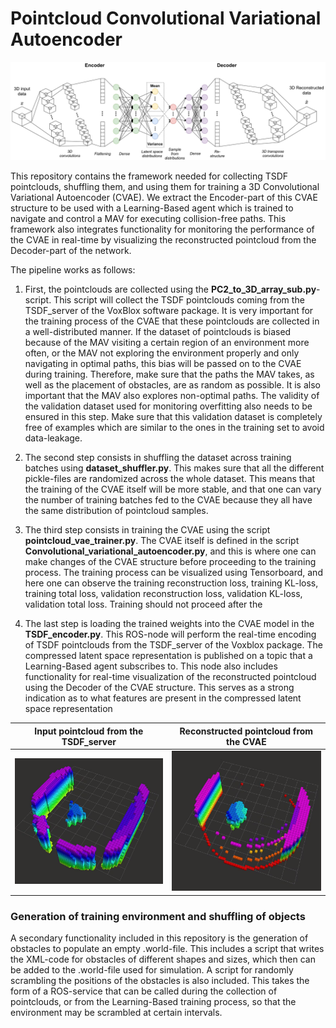 # Pointcloud Convolutional Variational Autoencoder


![plot](/illustrations/convolutional_variational_autoencoder.png)

This repository contains the framework needed for collecting TSDF pointclouds, shuffling them, and using them for training a 3D Convolutional Variational Autoencoder (CVAE). 
We extract the Encoder-part of this CVAE structure to be used with a Learning-Based agent which is trained to navigate and control a MAV for executing collision-free paths. This framework also integrates functionality for monitoring the performance of the CVAE in real-time by visualizing the reconstructed pointcloud from the Decoder-part of the network. 

The pipeline works as follows:
1. First, the pointclouds are collected using the **PC2_to_3D_array_sub.py**-script. This script will collect the TSDF pointclouds coming from the TSDF_server of the VoxBlox software package. It is very important for the training process of the CVAE that these pointclouds are collected in a well-distributed manner. If the dataset of pointclouds is biased because of the MAV visiting a certain region of an environment more often, or the MAV not exploring the environment properly and only navigating in optimal paths, this bias will be passed on to the CVAE during training. Therefore, make sure that the paths the MAV takes, as well as the placement of obstacles, are as random as possible. It is also important that the MAV also explores non-optimal paths. 
The validity of the validation dataset used for monitoring overfitting also needs to be ensured in this step. Make sure that this validation dataset is completely free of examples which are similar to the ones in the training set to avoid data-leakage. 

2. The second step consists in shuffling the dataset across training batches using **dataset_shuffler.py**. This makes sure that all the different pickle-files are randomized across the whole dataset. This means that the training of the CVAE itself will be more stable, and that one can vary the number of training batches fed to the CVAE because they all have the same distribution of pointcloud samples. 

3. The third step consists in training the CVAE using the script **pointcloud_vae_trainer.py**. The CVAE itself is defined in the script **Convolutional_variational_autoencoder.py**, and this is where one can make changes of the CVAE structure before proceeding to the training process. The training process can be visualized using Tensorboard, and here one can observe the training reconstruction loss, training KL-loss, training total loss, validation reconstruction loss, validation KL-loss, validation total loss. Training should not proceed after the 

4. The last step is loading the trained weights into the CVAE model in the **TSDF_encoder.py**. This ROS-node will perform the real-time encoding of TSDF pointclouds from the TSDF_server of the Voxblox package. The compressed latent space representation is published on a topic that a Learning-Based agent subscribes to. This node also includes functionality for real-time visualization of the reconstructed pointcloud using the Decoder of the CVAE structure. This serves as a strong indication as to what features are present in the compressed latent space representation


Input pointcloud from the TSDF_server       |  Reconstructed pointcloud from the CVAE
:-------------------------:|:-------------------------:
![plot](/illustrations/IL_perfect_tsdf.png)  |  ![plot](/illustrations/IL_perfect_recon.png)


### Generation of training environment and shuffling of objects
A secondary functionality included in this repository is the generation of obstacles to populate an empty .world-file. This includes a script that writes the XML-code for obstacles of different shapes and sizes, which then can be added to the .world-file used for simulation.
A script for randomly scrambling the positions of the obstacles is also included. This takes the form of a ROS-service that can be called during the collection of pointclouds, or from the Learning-Based training process, so that the environment may be scrambled at certain intervals. 

